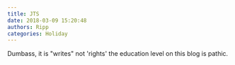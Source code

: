```yaml
---
title: JTS
date: 2018-03-09 15:20:48
authors: Ripp
categories: Holiday
---
```


 Dumbass, it is "writes" not 'rights' the education level on this blog is pathic.